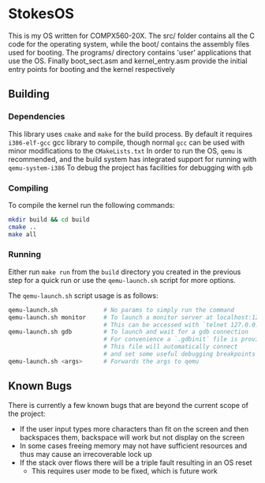 # StokesOS

This is my OS written for COMPX560-20X.
The src/ folder contains all the C code for the operating system, while the boot/ contains the assembly files used for booting.
The programs/ directory contains 'user' applications that use the OS.
Finally boot_sect.asm and kernel_entry.asm provide the initial entry points for booting and the kernel respectively

## Building

### Dependencies

This library uses `cmake` and `make` for the build process.
By default it requires `i386-elf-gcc` gcc library to compile, though normal `gcc` can be used with minor modifications to the `CMakeLists.txt`
In order to run the OS, `qemu` is recommended, and the build system has integrated support for running with `qemu-system-i386`
To debug the project has facilities for debugging with `gdb`

### Compiling

To compile the kernel run the following commands:

```bash
mkdir build && cd build
cmake ..
make all
```

### Running

Either run `make run` from the `build` directory you created in the previous step for a quick run
or use the `qemu-launch.sh` script for more options.

The `qemu-launch.sh` script usage is as follows:

```bash
qemu-launch.sh             # No params to simply run the command
qemu-launch.sh monitor     # To launch a monitor server at localhost:1235
                           # This can be accessed with `telnet 127.0.0.1 1235`
qemu-launch.sh gdb         # To launch and wait for a gdb connection
                           # For convenience a `.gdbinit` file is provided
                           # This file will automatically connect
                           # and set some useful debugging breakpoints
qemu-launch.sh <args>      # Forwards the args to qemu
```

## Known Bugs

There is currently a few known bugs that are beyond the current scope of the project:

* If the user input types more characters than fit on the screen and then backspaces them, backspace will work but not display on the screen
* In some cases freeing memory may not have sufficient resources and thus may cause an irrecoverable lock up
* If the stack over flows there will be a triple fault resulting in an OS reset
    * This requires user mode to be fixed, which is future work

